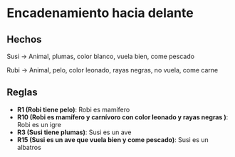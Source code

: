 # Encadenamiento hacia delante
## Hechos
Susi -> Animal, plumas, color blanco, vuela bien, come pescado

Rubi -> Animal, pelo, color leonado, rayas negras, no vuela, come carne
## Reglas
- **R1 (Robi tiene pelo)**: Robi es mamífero
- **R10 (Robi es mamífero y carnívoro con color leonado y rayas negras )**: Robi es un igre
- **R3 (Susi tiene plumas)**: Susi es un ave
- **R15 (Susi es un ave que vuela bien y come pescado)**: Susi es un albatros
